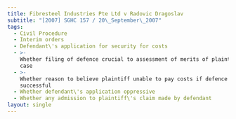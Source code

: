 ```yaml
---
title: Fibresteel Industries Pte Ltd v Radovic Dragoslav
subtitle: "[2007] SGHC 157 / 20\_September\_2007"
tags:
  - Civil Procedure
  - Interim orders
  - Defendant\'s application for security for costs
  - >-
    Whether filing of defence crucial to assessment of merits of plaintiff\'s
    case
  - >-
    Whether reason to believe plaintiff unable to pay costs if defence
    successful
  - Whether defendant\'s application oppressive
  - Whether any admission to plaintiff\'s claim made by defendant
layout: single
---
```


